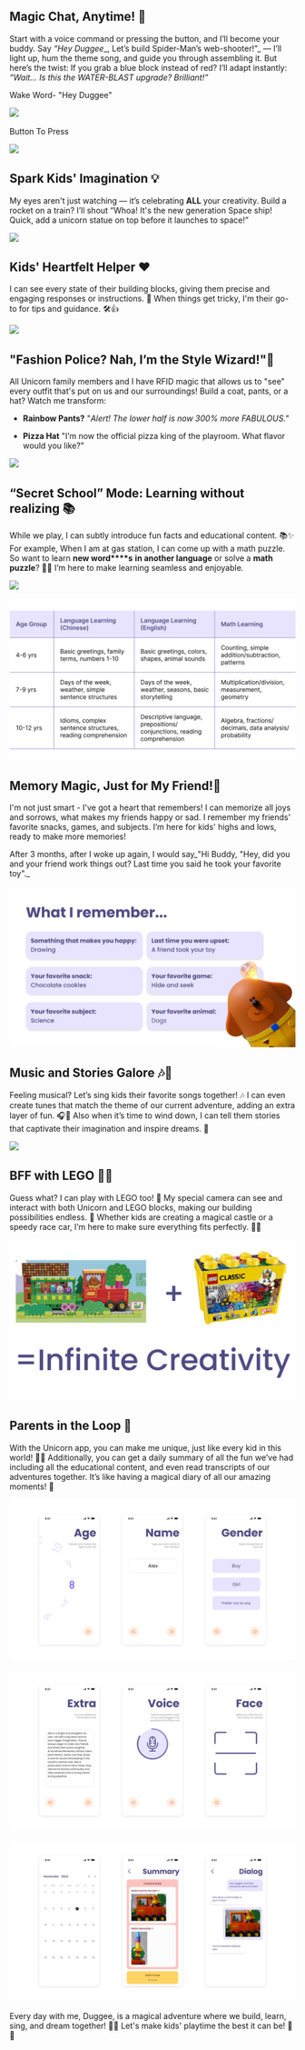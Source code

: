 ## **Magic Chat, Anytime!** **👫**

Start with a voice command or pressing the button, and I’ll become your buddy. Say _“Hey_ _Duggee__, Let’s build Spider-Man’s web-shooter!”_ — I’ll light up, hum the theme song, and guide you through assembling it. But here’s the twist: If you grab a blue block instead of red? I’ll adapt instantly: _“Wait… Is this the WATER-BLAST upgrade? Brilliant!”_

Wake Word- "Hey Duggee"

![](./assets/ks_pic/Keyword_trigger.png)

Button To Press

![](./assets/ks_pic/Button%20trigger.png)

## **Spark Kids' Imagination 💡**

My eyes aren't just watching — it’s celebrating **ALL** your creativity. Build a rocket on a train? I’ll shout “Whoa! It's the new generation Space ship! Quick, add a unicorn statue on top before it launches to space!”

![](./assets/ks_pic/搭建物品识别.gif)

## **Kids' Heartfelt Helper ❤️**

I can see every state of their building blocks, giving them precise and engaging responses or instructions. 🧩 When things get tricky, I'm their go-to for tips and guidance. 🛠️👍

![](./assets/ks_pic/搭火车.gif)

## **"Fashion Police? Nah, I’m the Style Wizard!"🧥**

All Unicorn family members and I have RFID magic that allows us to "see" every outfit that's put on us and our surroundings! Build a coat, pants, or a hat? Watch me transform:

-   **Rainbow Pants?** "_Alert! The lower half is now 300% more FABULOUS."_
    
-   **Pizza Hat** "I’m now the official pizza king of the playroom. What flavor would you like?"
    

![](./assets/ks_pic/换衣服.gif)

## **“Secret School” Mode: Learning without realizing** **📚**

While we play, I can subtly introduce fun facts and educational content. 📚✨ For example, When I am at gas station, I can come up with a math puzzle. So want to learn **new word****s** **in another language** or solve a **math puzzle**? 🧠🔢 I’m here to make learning seamless and enjoyable.

![](./assets/ks_pic/Education.png)

![](./assets/ks_pic/Education_table.png)

## **Memory Magic, Just for My Friend!💖**

I'm not just smart - I've got a heart that remembers! I can memorize all joys and sorrows, what makes my friends happy or sad. I remember my friends' favorite snacks, games, and subjects. I’m here for kids' highs and lows, ready to make more memories!

After 3 months, after I woke up again, I would say_"Hi Buddy, "Hey, did you and your friend work things out? Last time you said he took your favorite toy"._

![](./assets/ks_pic/memory.png)

## **Music and Stories Galore 🎶📖**

Feeling musical? Let’s sing kids their favorite songs together! 🎶 I can even create tunes that match the theme of our current adventure, adding an extra layer of fun. 🎧🎼 Also when it’s time to wind down, I can tell them stories that captivate their imagination and inspire dreams. 🌌

![](./assets/ks_pic/唱歌.gif)

## **BFF** **with LEGO 🧩🤝**

Guess what? I can play with LEGO too! 🎉 My special camera can see and interact with both Unicorn and LEGO blocks, making our building possibilities endless. 🌈 Whether kids are creating a magical castle or a speedy race car, I’m here to make sure everything fits perfectly. 🏰🚗

![](./assets/ks_pic/Lego.png)


## **Parents in the Loop 👀**

With the Unicorn app, you can make me unique, just like every kid in this world! 🌟👶 Additionally, you can get a daily summary of all the fun we’ve had including all the educational content, and even read transcripts of our adventures together. It’s like having a magical diary of all our amazing moments! 📔

![](./assets/ks_pic/App-1.png)

![](./assets/ks_pic/App-2.png)

![](./assets/ks_pic/App-3.png)

Every day with me, Duggee, is a magical adventure where we build, learn, sing, and dream together! 🚀🌈 Let's make kids' playtime the best it can be! 🎉🐾